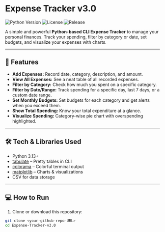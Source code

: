 # Expense Tracker v3.0

![Python Version](https://img.shields.io/badge/python-3.13-blue)
![License](https://img.shields.io/badge/license-MIT-green)
![Release](https://img.shields.io/badge/release-v3.0-orange)

A simple and powerful **Python-based CLI Expense Tracker** to manage your personal finances. Track your spending, filter by category or date, set budgets, and visualize your expenses with charts.

---

## 🚀 Features

- **Add Expenses:** Record date, category, description, and amount.
- **View All Expenses:** See a neat table of all recorded expenses.
- **Filter by Category:** Check how much you spent on a specific category.
- **Filter by Date/Range:** Track spending for a specific day, last 7 days, or a custom date range.
- **Set Monthly Budgets:** Set budgets for each category and get alerts when you exceed them.
- **Show Total Spending:** Know your total expenditure at a glance.
- **Visualize Spending:** Category-wise pie chart with overspending highlighted.

---

## 🛠 Tech & Libraries Used

- Python 3.13+
- [tabulate](https://pypi.org/project/tabulate/) – Pretty tables in CLI
- [colorama](https://pypi.org/project/colorama/) – Colorful terminal output
- [matplotlib](https://matplotlib.org/) – Charts & visualizations
- CSV for data storage

---

## 💻 How to Run

1. Clone or download this repository:

```bash
git clone <your-github-repo-URL>
cd Expense-Tracker-v3.0